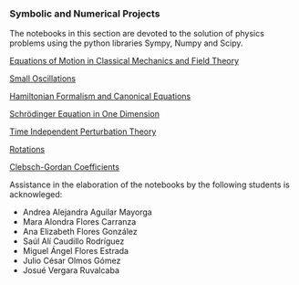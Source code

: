 ### Symbolic and Numerical Projects

The notebooks in this section are devoted to the solution of physics problems using the python libraries Sympy, Numpy and Scipy.

[Equations of Motion in Classical Mechanics and Field Theory](https://github.com/Vaquera-Araujo/LabAv2023/blob/main/Symbolic%20and%20Numerical%20Projects/Equations%20of%20Motion%20in%20Classical%20Mechanics%20and%20Field%20Theory/readme.md)

[Small Oscillations](https://github.com/Vaquera-Araujo/LabAv2023/blob/main/Symbolic%20and%20Numerical%20Projects/Small%20Oscillations/readme.md)

[Hamiltonian Formalism and Canonical Equations](https://github.com/Vaquera-Araujo/LabAv2023/blob/main/Symbolic%20and%20Numerical%20Projects/Hamiltionian%20Formalism%20and%20Canonical%20Equations/readme.md)

[Schrödinger Equation in One Dimension](https://github.com/Vaquera-Araujo/LabAv2023/blob/main/Symbolic%20and%20Numerical%20Projects/Schr%C3%B6dinger%20Equation%20in%20One%20Dimension/readme.md)

[Time Independent Perturbation Theory](https://github.com/Vaquera-Araujo/LabAv2023/blob/main/Symbolic%20and%20Numerical%20Projects/Time%20Independent%20Perturbation%20Theory/readme.md)

[Rotations](https://github.com/Vaquera-Araujo/LabAv2023/blob/main/Symbolic%20and%20Numerical%20Projects/Rotations/readme.md)

[Clebsch-Gordan Coefficients](https://github.com/Vaquera-Araujo/LabAv2023/tree/main/Symbolic%20and%20Numerical%20Projects/Clebsch-Gordan%20Coefficients/readme.md)

Assistance in the elaboration of the notebooks by the following students is acknowleged:

- Andrea Alejandra Aguilar Mayorga
- Mara Alondra Flores Carranza
- Ana Elizabeth Flores González
- Saúl Alí Caudillo Rodríguez
- Miguel Ángel Flores Estrada
- Julio César Olmos Gómez
- Josué Vergara Ruvalcaba



